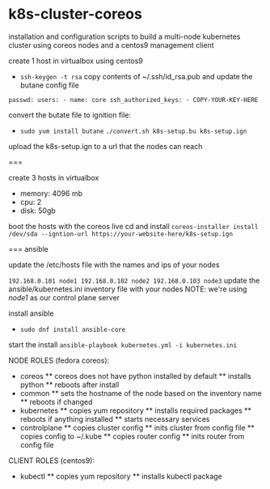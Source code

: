 # k8s-cluster-coreos
installation and configuration scripts to build a multi-node kubernetes cluster using coreos nodes and a centos9 management client


create 1 host in virtualbox using centos9

* `ssh-keygen -t rsa`
copy contents of ~/.ssh/id_rsa.pub and update the butane config file

`
passwd:
  users:
    - name: core
      ssh_authorized_keys:
        - COPY-YOUR-KEY-HERE
`

convert the butate file to ignition file:
* `sudo yum install butane`
`./convert.sh k8s-setup.bu k8s-setup.ign`

upload the k8s-setup.ign to a url that the nodes can reach

===

create 3 hosts in virtualbox
* memory: 4096 mb 
* cpu: 2
* disk: 50gb

boot the hosts with the coreos live cd and install
`coreos-installer install /dev/sda --igntion-url https://your-website-here/k8s-setup.ign`

===
ansible

update the /etc/hosts file with the names and ips of your nodes

`
192.168.0.101 node1
192.168.0.102 node2
192.168.0.103 node3
`
update the ansible/kubernetes.ini inventory file with your nodes
NOTE: we're using *node1* as our control plane server

install ansible
* `sudo dnf install ansible-core`

start the install
`ansible-playbook kubernetes.yml -i kubernetes.ini`

NODE ROLES (fedora coreos):
* coreos
 ** coreos does not have python installed by default
 ** installs python
 ** reboots after install
* common
 ** sets the hostname of the node based on the inventory name
 ** reboots if changed
* kubernetes
 ** copies yum repository
 ** installs required packages
 ** reboots if anything installed
 ** starts necessary services
* controlplane
 ** copies cluster config
 ** inits cluster from config file
 ** copies config to ~/.kube
 ** copies router config
 ** inits router from config file

CLIENT ROLES (centos9):
* kubectl
 ** copies yum repository
 ** installs kubectl package





